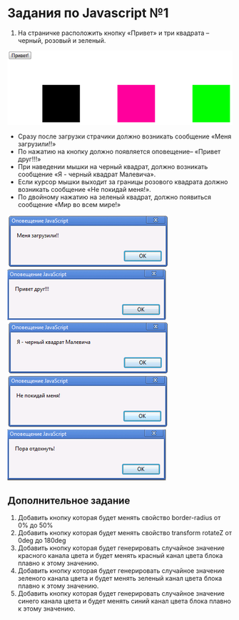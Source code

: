 # Задания по Javascript №1

1.  На страничке расположить кнопку «Привет» и три квадрата – черный, розовый и зеленый. 

![image](doc/1.png)

* Сразу после загрузки страчики должно возникать сообщение «Меня загрузили!!»
* По нажатию на кнопку должно появляется оповещение– «Привет друг!!!»
* При наведении мышки на черный квадрат, должно возникать сообщение «Я - черный квадрат Малевича».
* Если курсор мышки выходит за границы розового квадрата должно возникать сообщение «Не покидай меня!».
* По двойному нажатию на зеленый квадрат, должно появиться сообщение «Мир во всем мире!»

![image](doc/2.png)
![image](doc/3.png)
![image](doc/4.png)
![image](doc/5.png)
![image](doc/6.png)

## Дополнительное задание
1. Добавить кнопку которая будет менять свойство border-radius от 0% до 50%
2. Добавить кнопку которая будет менять свойство transform rotateZ от 0deg до 180deg
3. Добавить кнопку которая будет генерировать случайное значение красного канала цвета и будет менять красный канал цвета блока плавно к этому значению.
4. Добавить кнопку которая будет генерировать случайное значение зеленого канала цвета и будет менять зеленый канал цвета блока плавно к этому значению.
5. Добавить кнопку которая будет генерировать случайное значение синего канала цвета и будет менять синий канал цвета блока плавно к этому значению.
